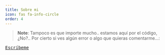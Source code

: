 ```yaml
---
title: Sobre mi
icon: fas fa-info-circle
order: 4
---
```



> **Note**: Tampoco es que importe mucho.. estamos aquí por el código, ¿No?.. Por cierto si ves algún error o algo que quieras comentarme...:

 <kbd><a href="mailto:fsola04@gmail.com" title="Gracias!">Escríbeme</a></kbd>
 